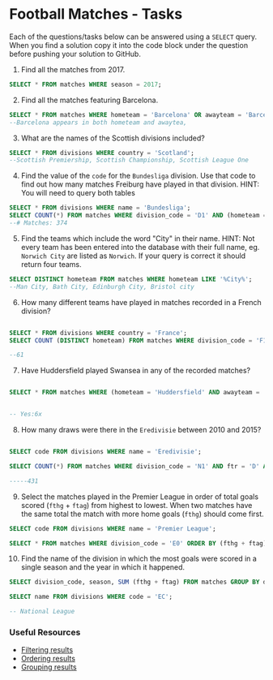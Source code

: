 # Football Matches - Tasks

Each of the questions/tasks below can be answered using a `SELECT` query. When you find a solution copy it into the code block under the question before pushing your solution to GitHub.

1) Find all the matches from 2017.

```sql
SELECT * FROM matches WHERE season = 2017;


```

2) Find all the matches featuring Barcelona.

```sql
SELECT * FROM matches WHERE hometeam = 'Barcelona' OR awayteam = 'Barcelona';
--Barcelona appears in both hometeam and awaytea,

```

3) What are the names of the Scottish divisions included?

```sql
SELECT * FROM divisions WHERE country = 'Scotland';
--Scottish Premiership, Scottish Championship, Scottish League One


```

4) Find the value of the `code` for the `Bundesliga` division. Use that code to find out how many matches Freiburg have played in that division. HINT: You will need to query both tables

```sql
SELECT * FROM divisions WHERE name = 'Bundesliga';
SELECT COUNT(*) FROM matches WHERE division_code = 'D1' AND (hometeam = 'Freiburg' OR awayteam = 'Freiburg');
--# Matches: 374

```

5)  Find the teams which include the word "City" in their name. HINT: Not every team has been entered into the database with their full name, eg. `Norwich City` are listed as `Norwich`. If your query is correct it should return four teams.

```sql
SELECT DISTINCT hometeam FROM matches WHERE hometeam LIKE '%City%';
--Man City, Bath City, Edinburgh City, Bristol city


```

6) How many different teams have played in matches recorded in a French division?

```sql

SELECT * FROM divisions WHERE country = 'France';
SELECT COUNT (DISTINCT hometeam) FROM matches WHERE division_code = 'F1' OR division_code = 'F2';

--61
```

7) Have Huddersfield played Swansea in any of the recorded matches?

```sql

SELECT * FROM matches WHERE (hometeam = 'Huddersfield' AND awayteam = 'Swansea');


-- Yes:6x
```

8) How many draws were there in the `Eredivisie` between 2010 and 2015?

```sql

SELECT code FROM divisions WHERE name = 'Eredivisie';

SELECT COUNT(*) FROM matches WHERE division_code = 'N1' AND ftr = 'D' AND season BETWEEN 2010 AND 2015;

-----431

```

9) Select the matches played in the Premier League in order of total goals scored (`fthg` + `ftag`) from highest to lowest. When two matches have the same total the match with more home goals (`fthg`) should come first. 

```sql
SELECT code FROM divisions WHERE name = 'Premier League';

SELECT * FROM matches WHERE division_code = 'E0' ORDER BY (fthg + ftag) DESC, fthg DESC;


```

10) Find the name of the division in which the most goals were scored in a single season and the year in which it happened.

```sql
SELECT division_code, season, SUM (fthg + ftag) FROM matches GROUP BY division_code, season ORDER BY sum DESC LIMIT 1;

SELECT name FROM divisions WHERE code = 'EC';

-- National League 
```

### Useful Resources

- [Filtering results](https://www.w3schools.com/sql/sql_where.asp)
- [Ordering results](https://www.w3schools.com/sql/sql_orderby.asp)
- [Grouping results](https://www.w3schools.com/sql/sql_groupby.asp)